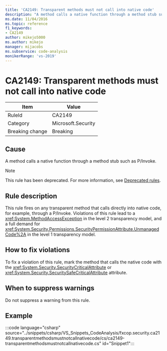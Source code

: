 ```yaml
---
title: 'CA2149: Transparent methods must not call into native code'
description: "A method calls a native function through a method stub such as P/Invoke."
ms.date: 11/04/2016
ms.topic: reference
f1_keywords:
- CA2149
author: mikejo5000
ms.author: mikejo
manager: mijacobs
ms.subservice: code-analysis
monikerRange: 'vs-2019'
---
```

# CA2149: Transparent methods must not call into native code

|Item|Value|
|-|-|
|RuleId|CA2149|
|Category|Microsoft.Security|
|Breaking change|Breaking|

## Cause
A method calls a native function through a method stub such as P/Invoke.

> [!NOTE]
> This rule has been deprecated. For more information, see [Deprecated rules](fxcop-unported-deprecated-rules.md).

## Rule description
This rule fires on any transparent method that calls directly into native code, for example, through a P/Invoke. Violations of this rule lead to a <xref:System.MethodAccessException> in the level 2 transparency model, and a full demand for <xref:System.Security.Permissions.SecurityPermissionAttribute.UnmanagedCode%2A> in the level 1 transparency model.

## How to fix violations
To fix a violation of this rule, mark the method that calls the native code with the <xref:System.Security.SecurityCriticalAttribute> or <xref:System.Security.SecuritySafeCriticalAttribute> attribute.

## When to suppress warnings
Do not suppress a warning from this rule.

## Example
:::code language="csharp" source="../snippets/csharp/VS_Snippets_CodeAnalysis/fxcop.security.ca2149.transparentmethodsmustnotcallnativecode/cs/ca2149-transparentmethodsmustnotcallnativecode.cs" id="Snippet1":::
